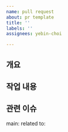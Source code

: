```yaml
---
name: pull request
about: pr template
title: ''
labels: ''
assignees: yebin-choi

---
```


## 개요 


## 작업 내용


## 관련 이슈

main: 
related to:
